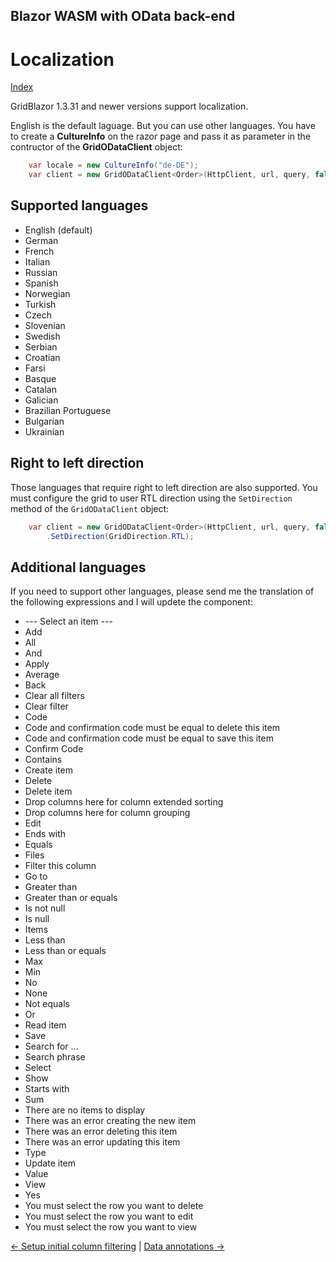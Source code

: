 ## Blazor WASM with OData back-end

# Localization

[Index](Documentation.md)

GridBlazor 1.3.31 and newer versions support localization.

English is the default laguage. But you can use other languages. You have to create a **CultureInfo** on the razor page and pass it as parameter in the contructor of the **GridODataClient** object:
    
```c#
    var locale = new CultureInfo("de-DE");
    var client = new GridODataClient<Order>(HttpClient, url, query, false, "ordersGrid", columns, 10, locale);
```

## Supported languages

* English (default)
* German
* French
* Italian
* Russian
* Spanish
* Norwegian
* Turkish
* Czech
* Slovenian
* Swedish
* Serbian
* Croatian
* Farsi
* Basque
* Catalan
* Galician
* Brazilian Portuguese
* Bulgarian
* Ukrainian

## Right to left direction
Those languages that require right to left direction are also supported. You must configure the grid to user RTL direction using the ```SetDirection``` method of the ```GridODataClient``` object:
    
```c#
    var client = new GridODataClient<Order>(HttpClient, url, query, false, "ordersGrid", columns, 10, locale)
        .SetDirection(GridDirection.RTL);
```

## Additional languages

If you need to support other languages, please send me the translation of the following expressions and I will updete the component:
* --- Select an item ---
* Add
* All
* And
* Apply
* Average
* Back
* Clear all filters
* Clear filter
* Code
* Code and confirmation code must be equal to delete this item
* Code and confirmation code must be equal to save this item
* Confirm Code
* Contains
* Create item
* Delete
* Delete item
* Drop columns here for column extended sorting
* Drop columns here for column grouping
* Edit
* Ends with
* Equals
* Files
* Filter this column
* Go to
* Greater than
* Greater than or equals
* Is not null
* Is null
* Items
* Less than
* Less than or equals
* Max
* Min
* No
* None
* Not equals
* Or
* Read item
* Save
* Search for ...
* Search phrase
* Select
* Show
* Starts with
* Sum
* There are no items to display
* There was an error creating the new item
* There was an error deleting this item
* There was an error updating this item
* Type
* Update item
* Value
* View
* Yes
* You must select the row you want to delete
* You must select the row you want to edit
* You must select the row you want to view	

[<- Setup initial column filtering](Setup_initial_column_filtering.md) | [Data annotations ->](Data_annotations.md)